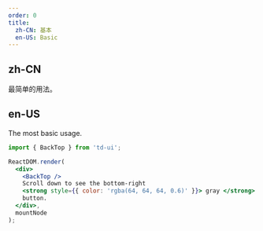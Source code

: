```yaml
---
order: 0
title:
  zh-CN: 基本
  en-US: Basic
---
```


## zh-CN

最简单的用法。

## en-US

The most basic usage.

````jsx
import { BackTop } from 'td-ui';

ReactDOM.render(
  <div>
    <BackTop />
    Scroll down to see the bottom-right
    <strong style={{ color: 'rgba(64, 64, 64, 0.6)' }}> gray </strong>
    button.
  </div>,
  mountNode
);
````
